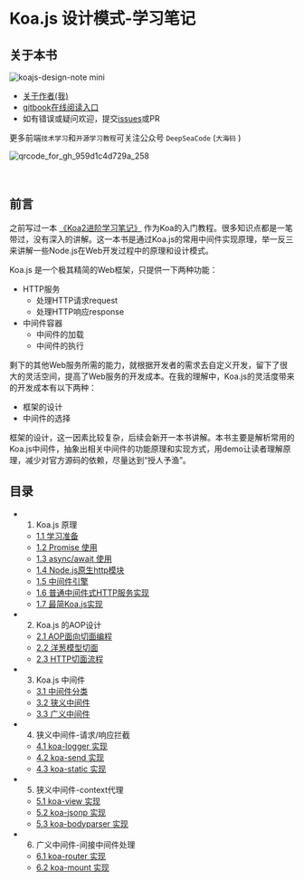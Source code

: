 # Koa.js 设计模式-学习笔记

## 关于本书

![koajs-design-note mini](https://user-images.githubusercontent.com/8216630/42525467-ceea9f42-84a5-11e8-9f3f-9ce358952a51.png)

- [关于作者(我)](https://chenshenhai.github.io/)
- [gitbook在线阅读入口](https://chenshenhai.github.io/koajs-design-note/)
- 如有错误或疑问欢迎，提交[issues](https://github.com/chenshenhai/koajs-design-note/issues)或PR


更多前端`技术学习`和`开源学习教程`可关注公众号 `DeepSeaCode`  (`大海码` ) 

![qrcode_for_gh_959d1c4d729a_258](https://user-images.githubusercontent.com/8216630/43264303-495bf52c-9118-11e8-85cd-4ec6fcc6d066.jpg)

<br/>


## 前言

之前写过一本 [《Koa2进阶学习笔记》](https://github.com/chenshenhai/koa2-note) 作为Koa的入门教程。很多知识点都是一笔带过，没有深入的讲解。这一本书是通过Koa.js的常用中间件实现原理，举一反三来讲解一些Node.js在Web开发过程中的原理和设计模式。


Koa.js 是一个极其精简的Web框架，只提供一下两种功能：

- HTTP服务
    - 处理HTTP请求request
    - 处理HTTP响应response
- 中间件容器
    - 中间件的加载
    - 中间件的执行

剩下的其他Web服务所需的能力，就根据开发者的需求去自定义开发，留下了很大的灵活空间，提高了Web服务的开发成本。在我的理解中，Koa.js的灵活度带来的开发成本有以下两种：

- 框架的设计
- 中间件的选择

框架的设计，这一因素比较复杂，后续会新开一本书讲解。本书主要是解析常用的Koa.js中间件，抽象出相关中间件的功能原理和实现方式，用demo让读者理解原理，减少对官方源码的依赖，尽量达到“授人予渔”。



## 目录


* 1. Koa.js 原理
    * [1.1 学习准备](https://github.com/chenshenhai/koajs-design-note/tree/master/note/chapter01/01.md)   
    * [1.2 Promise 使用](https://github.com/chenshenhai/koajs-design-note/tree/master/note/chapter01/02.md)
    * [1.3 async/await 使用](https://github.com/chenshenhai/koajs-design-note/tree/master/note/chapter01/03.md)
    * [1.4 Node.js原生http模块](https://github.com/chenshenhai/koajs-design-note/tree/master/note/chapter01/04.md)
    * [1.5 中间件引擎](https://github.com/chenshenhai/koajs-design-note/tree/master/note/chapter01/05.md)
    * [1.6 普通中间件式HTTP服务实现](https://github.com/chenshenhai/koajs-design-note/tree/master/note/chapter01/06.md)
    * [1.7 最简Koa.js实现](https://github.com/chenshenhai/koajs-design-note/tree/master/note/chapter01/07.md)
* 2. Koa.js 的AOP设计
    * [2.1 AOP面向切面编程](https://github.com/chenshenhai/koajs-design-note/tree/master/note/chapter02/01.md)
    * [2.2 洋葱模型切面](https://github.com/chenshenhai/koajs-design-note/tree/master/note/chapter02/02.md)
    * [2.3 HTTP切面流程](https://github.com/chenshenhai/koajs-design-note/tree/master/note/chapter02/03.md)
* 3. Koa.js 中间件
    * [3.1 中间件分类](https://github.com/chenshenhai/koajs-design-note/tree/master/note/chapter03/01.md)
    * [3.2 狭义中间件](https://github.com/chenshenhai/koajs-design-note/tree/master/note/chapter03/02.md)
    * [3.3 广义中间件](https://github.com/chenshenhai/koajs-design-note/tree/master/note/chapter03/03.md)
* 4. 狭义中间件-请求/响应拦截
    * [4.1 koa-logger 实现](https://github.com/chenshenhai/koajs-design-note/tree/master/note/chapter04/01.md)
    * [4.2 koa-send 实现](https://github.com/chenshenhai/koajs-design-note/tree/master/note/chapter04/02.md)
    * [4.3 koa-static 实现](https://github.com/chenshenhai/koajs-design-note/tree/master/note/chapter04/03.md)
* 5. 狭义中间件-context代理
    * [5.1 koa-view 实现](https://github.com/chenshenhai/koajs-design-note/tree/master/note/chapter05/01.md)
    * [5.2 koa-jsonp 实现](https://github.com/chenshenhai/koajs-design-note/tree/master/note/chapter05/02.md)
    * [5.3 koa-bodyparser 实现](https://github.com/chenshenhai/koajs-design-note/tree/master/note/chapter05/03.md)
* 6. 广义中间件-间接中间件处理
    * [6.1 koa-router 实现](https://github.com/chenshenhai/koajs-design-note/tree/master/note/chapter06/01.md)
    * [6.2 koa-mount 实现](https://github.com/chenshenhai/koajs-design-note/tree/master/note/chapter06/02.md)
    











